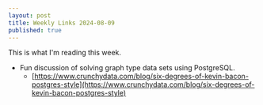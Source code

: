 ```yaml
---
layout: post
title: Weekly Links 2024-08-09
published: true
---
```


This is what I'm reading this week.

* Fun discussion of solving graph type data sets using PostgreSQL.
  * [https://www.crunchydata.com/blog/six-degrees-of-kevin-bacon-postgres-style](https://www.crunchydata.com/blog/six-degrees-of-kevin-bacon-postgres-style)
